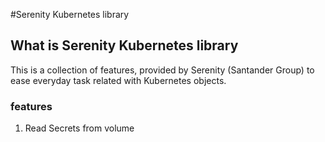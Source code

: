 #Serenity Kubernetes library

## What is Serenity Kubernetes library

This is a collection of features, provided by Serenity (Santander Group) to ease everyday task related with Kubernetes objects.

### features

1. Read Secrets from volume
